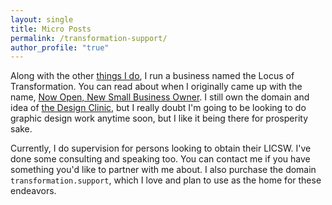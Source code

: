 ```yaml
---
layout: single
title: Micro Posts
permalink: /transformation-support/
author_profile: "true"
---
```


Along with the other [things I do](/cv), I run a business named the Locus of Transformation. You can read about when I originally came up with the name, [Now Open, New Small Business Owner](/blog/2013/11/now-open-new-small-business-owner). I still own the domain and idea of [the Design Clinic](https://thedesignclinic.org), but I really doubt I'm going to be looking to do graphic design work anytime soon, but I like it being there for prosperity sake. 

Currently, I do supervision for persons looking to obtain their LICSW. I've done some consulting and speaking too. You can contact me if you have something you'd like to partner with me about. I also purchase the domain `transformation.support`, which I love and plan to use as the home for these endeavors.